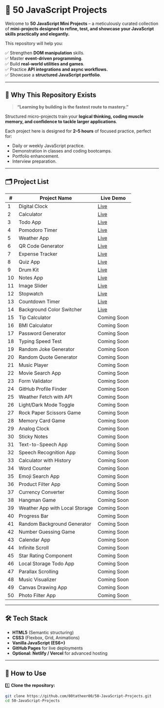 # 🌿 50 JavaScript Projects

Welcome to **50 JavaScript Mini Projects** – a meticulously curated collection of **mini-projects designed to refine, test, and showcase your JavaScript skills practically and elegantly.**

This repository will help you:

✅ Strengthen **DOM manipulation** skills.  
✅ Master **event-driven programming**.  
✅ Build **real-world utilities and games**.  
✅ Practice **API integrations and async workflows.**  
✅ Showcase a **structured JavaScript portfolio**.

---

## 🚀 Why This Repository Exists

> **“Learning by building is the fastest route to mastery.”**

Structured micro-projects train your **logical thinking, coding muscle memory, and confidence to tackle larger applications**.

Each project here is designed for **2–5 hours** of focused practice, perfect for:
- Daily or weekly JavaScript practice.
- Demonstration in classes and coding bootcamps.
- Portfolio enhancement.
- Interview preparation.

---

## 🗂️ Project List

| # | Project Name | Live Demo |
|---|-------------|-----------|
| 1 | Digital Clock | [Live](https://00tatheer00.github.io/50-JavaScript-Projects/01_Digital_Clock/) |
| 2 | Calculator | [Live](https://00tatheer00.github.io/50-JavaScript-Projects/02_Calculator) |
| 3 | Todo App | [Live](https://00tatheer00.github.io/50-JavaScript-Projects/03_Todo_App) |
| 4 | Pomodoro Timer | [Live](https://00tatheer00.github.io/50-JavaScript-Projects/04_Pomodoro_Timer) |
| 5 | Weather App | [Live](https://00tatheer00.github.io/50-JavaScript-Projects/05_Weather_App) |
| 6 | QR Code Generator | [Live](https://00tatheer00.github.io/50-JavaScript-Projects/06_QR_Code_Generator) |
| 7 | Expense Tracker | [Live](https://00tatheer00.github.io/50-JavaScript-Projects/07_Expense_Tracker/) |
| 8 | Quiz App | [Live](https://00tatheer00.github.io/50-JavaScript-Projects/08_Quiz_App/) |
| 9 | Drum Kit | [Live](https://00tatheer00.github.io/50-JavaScript-Projects/09_Drum_Kit/) |
| 10 | Notes App | [Live](https://00tatheer00.github.io/50-JavaScript-Projects/10_Notes_App/) |
| 11 | Image Slider | [Live](https://00tatheer00.github.io/50-JavaScript-Projects/11_Image_Slider/) |
| 12 | Stopwatch | [Live](https://00tatheer00.github.io/50-JavaScript-Projects/12_Stopwatch/) |
| 13 | Countdown Timer | [Live](https://00tatheer00.github.io/50-JavaScript-Projects/13_Countdown_Timer/) |
| 14 | Background Color Switcher | [Live](https://00tatheer00.github.io/50-JavaScript-Projects/14_Background_Switcher/) |
| 15 | Tip Calculator | Coming Soon |
| 16 | BMI Calculator | Coming Soon |
| 17 | Password Generator | Coming Soon |
| 18 | Typing Speed Test | Coming Soon |
| 19 | Random Joke Generator | Coming Soon |
| 20 | Random Quote Generator | Coming Soon |
| 21 | Music Player | Coming Soon |
| 22 | Movie Search App | Coming Soon |
| 23 | Form Validator | Coming Soon |
| 24 | GitHub Profile Finder | Coming Soon |
| 25 | Weather Fetch with API | Coming Soon |
| 26 | Light/Dark Mode Toggle | Coming Soon |
| 27 | Rock Paper Scissors Game | Coming Soon |
| 28 | Memory Card Game | Coming Soon |
| 29 | Analog Clock | Coming Soon |
| 30 | Sticky Notes | Coming Soon |
| 31 | Text-to-Speech App | Coming Soon |
| 32 | Speech Recognition App | Coming Soon |
| 33 | Calculator with History | Coming Soon |
| 34 | Word Counter | Coming Soon |
| 35 | Emoji Search App | Coming Soon |
| 36 | Product Filter App | Coming Soon |
| 37 | Currency Converter | Coming Soon |
| 38 | Hangman Game | Coming Soon |
| 39 | Weather App with Local Storage | Coming Soon |
| 40 | Progress Bar | Coming Soon |
| 41 | Random Background Generator | Coming Soon |
| 42 | Number Guessing Game | Coming Soon |
| 43 | Calendar App | Coming Soon |
| 44 | Infinite Scroll | Coming Soon |
| 45 | Star Rating Component | Coming Soon |
| 46 | Local Storage Todo App | Coming Soon |
| 47 | Parallax Scrolling | Coming Soon |
| 48 | Music Visualizer | Coming Soon |
| 49 | Canvas Drawing App | Coming Soon |
| 50 | Photo Filter App | Coming Soon |

---

## 🛠️ Tech Stack

- **HTML5** (Semantic structuring)
- **CSS3** (Flexbox, Grid, Animations)
- **Vanilla JavaScript (ES6+)**
- **GitHub Pages** for live deployments
- **Optional: Netlify / Vercel** for advanced hosting

---

## 🌟 How to Use

1️⃣ **Clone the repository:**
```bash
git clone https://github.com/00tatheer00/50-JavaScript-Projects.git
cd 50-JavaScript-Projects
